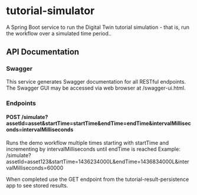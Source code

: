 tutorial-simulator
==============

A Spring Boot service to run the Digital Twin tutorial simulation - that is, run the workflow over a simulated time period..

API Documentation
-----------------

### Swagger
This service generates Swagger documentation for all RESTful endpoints. The Swagger GUI may be accessed via web browser
at /swagger-ui.html.

### Endpoints

#### POST /simulate?assetId=asset&startTime=startTime&endTime=endTime&intervalMilliseconds=intervalMilliseconds
Runs the demo workflow multiple times starting with startTime and incrementing by intervalMilliseconds until endTime is reached
Example:
/simulate?assetId=asset123&startTime=1436234000L&endTime=1436834000L&intervalMilliseconds=60000

When completed use the GET endpoint from the tutorial-result-persistence app to see stored results.
